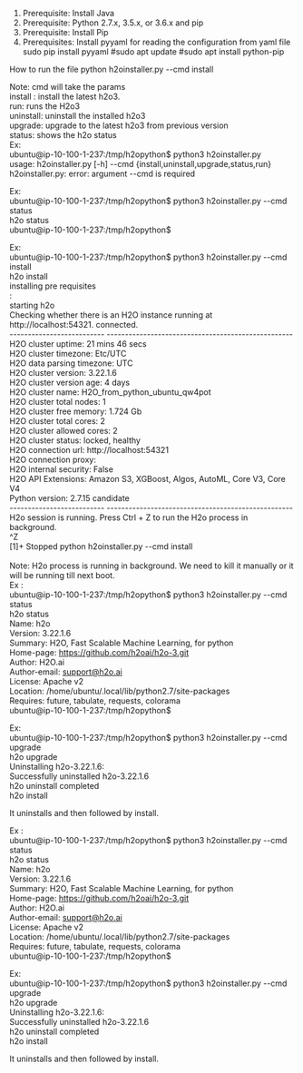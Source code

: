 1. Prerequisite: Install Java
2. Prerequisite: Python 2.7.x, 3.5.x, or 3.6.x and pip
3. Prerequisite: Install Pip
4. Prerequisites: Install pyyaml for reading the configuration from yaml file
    sudo pip install pyyaml
    #sudo apt update
    #sudo apt install python-pip

How to run the file
python h2oinstaller.py --cmd install

Note: cmd will take the params <br/>
      install : install the latest h2o3.<br/>
      run: runs the H2o3<br/>
      uninstall: uninstall the installed h2o3<br/>
      upgrade: upgrade to the latest h2o3 from previous version<br/>
      status: shows the h2o status<br/>
Ex:<br/>
ubuntu@ip-10-100-1-237:/tmp/h2opython$ python3 h2oinstaller.py<br/>
usage: h2oinstaller.py [-h] --cmd {install,uninstall,upgrade,status,run}<br/>
h2oinstaller.py: error: argument --cmd is required<br/>

Ex:<br/>
ubuntu@ip-10-100-1-237:/tmp/h2opython$ python3 h2oinstaller.py --cmd status<br/>
h2o status<br/>
ubuntu@ip-10-100-1-237:/tmp/h2opython$<br/>

Ex:<br/>
ubuntu@ip-10-100-1-237:/tmp/h2opython$ python3 h2oinstaller.py --cmd install<br/>
h2o install<br/>
installing pre requisites<br/>
:<br/>
starting h2o<br/>
Checking whether there is an H2O instance running at http://localhost:54321. connected.<br/>
--------------------------  ---------------------------------------------------<br/>
H2O cluster uptime:         21 mins 46 secs<br/>
H2O cluster timezone:       Etc/UTC<br/>
H2O data parsing timezone:  UTC<br/>
H2O cluster version:        3.22.1.6<br/>
H2O cluster version age:    4 days<br/>
H2O cluster name:           H2O_from_python_ubuntu_qw4pot<br/>
H2O cluster total nodes:    1<br/>
H2O cluster free memory:    1.724 Gb<br/>
H2O cluster total cores:    2<br/>
H2O cluster allowed cores:  2<br/>
H2O cluster status:         locked, healthy<br/>
H2O connection url:         http://localhost:54321<br/>
H2O connection proxy:<br/>
H2O internal security:      False<br/>
H2O API Extensions:         Amazon S3, XGBoost, Algos, AutoML, Core V3, Core V4<br/>
Python version:             2.7.15 candidate<br/>
--------------------------  ---------------------------------------------------<br/>
H2o session is running. Press Ctrl + Z to run the H2o process in background.<br/>
^Z<br/>
[1]+  Stopped                 python h2oinstaller.py --cmd install<br/>
<br/>
Note: H2o process is running in background. We need to kill it manually or it will be running till next boot.<br/>
Ex : <br/>
ubuntu@ip-10-100-1-237:/tmp/h2opython$ python3 h2oinstaller.py --cmd status<br/>
h2o status<br/>
Name: h2o<br/>
Version: 3.22.1.6<br/>
Summary: H2O, Fast Scalable Machine Learning, for python<br/>
Home-page: https://github.com/h2oai/h2o-3.git<br/>
Author: H2O.ai<br/>
Author-email: support@h2o.ai<br/>
License: Apache v2<br/>
Location: /home/ubuntu/.local/lib/python2.7/site-packages<br/>
Requires: future, tabulate, requests, colorama<br/>
ubuntu@ip-10-100-1-237:/tmp/h2opython$<br/>


Ex:<br/>
ubuntu@ip-10-100-1-237:/tmp/h2opython$ python3 h2oinstaller.py --cmd upgrade<br/>
h2o upgrade<br/>
Uninstalling h2o-3.22.1.6:<br/>
  Successfully uninstalled h2o-3.22.1.6<br/>
h2o uninstall completed<br/>
h2o install<br/>


It uninstalls and then followed by install.<br/>

Ex :<br/>
ubuntu@ip-10-100-1-237:/tmp/h2opython$ python3 h2oinstaller.py --cmd status<br/>
h2o status<br/>
Name: h2o<br/>
Version: 3.22.1.6<br/>
Summary: H2O, Fast Scalable Machine Learning, for python<br/>
Home-page: https://github.com/h2oai/h2o-3.git<br/>
Author: H2O.ai<br/>
Author-email: support@h2o.ai<br/>
License: Apache v2<br/>
Location: /home/ubuntu/.local/lib/python2.7/site-packages<br/>
Requires: future, tabulate, requests, colorama<br/>
ubuntu@ip-10-100-1-237:/tmp/h2opython$<br/>



Ex:<br/>
ubuntu@ip-10-100-1-237:/tmp/h2opython$ python3 h2oinstaller.py --cmd upgrade<br/>
h2o upgrade<br/>
Uninstalling h2o-3.22.1.6:<br/>
  Successfully uninstalled h2o-3.22.1.6<br/>
h2o uninstall completed<br/>
h2o install<br/>

It uninstalls and then followed by install.<br/>
